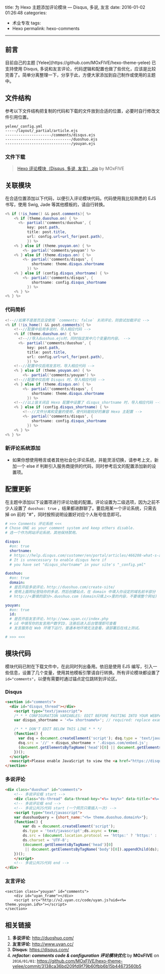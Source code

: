 title: 为 Hexo 主题添加评论模块 — Disqus, 多说, 友言
date: 2016-01-02 01:26:48
categories:
- 术业专攻
tags:
- Hexo
permalink: hexo-comments
---

<h2 id="intro">前言</h2>目前自己的主题 [Yelee](https://github.com/MOxFIVE/hexo-theme-yelee) 已支持使用 Disqus, 多说和友言评论，代码逻辑和配置也做了些优化，应该是比较完善了。简单分离整理一下，分享于此，方便大家添加到自己制作或使用的主题中。

<!-- more -->

## 文件结构
参考以下文件结构把复制的代码和下载的文件放到合适的位置，必要时自行修改文件引用位置。

```
yelee/_config.yml
-----/layout/_partial/article.ejs
---------------------/comments/disqus.ejs
------------------------------/duoshuo.ejs
------------------------------/youyan.ejs
```

### 文件下载
> [Hexo 评论模块（Disqus, 多说, 友言）.zip](/resources/Hexo评论模块.zip) by MOxFIVE

## 关联模块
在合适位置添加以下代码，以便引入评论模块代码。代码使用我比较熟悉的 EJS 书写，使用 Swig, Jade 等其他模板的，请自行转换。

``` actionscript
<% if (!is_home() && post.comments){ %>
    <% if (theme.duoshuo.on) { %>
      <%- partial('comments/duoshuo', {
          key: post.path,
          title: post.title,
          url: config.url+url_for(post.path),
          }) %>
    <% } else if (theme.youyan.on) { %>
        <%- partial('comments/youyan') %>
    <% } else if (theme.disqus.on) { %>
        <%- partial('comments/disqus', {
            shortname: theme.disqus.shortname
          }) %>
    <% } else if (config.disqus_shortname) { %>
        <%- partial('comments/disqus', {
            shortname: config.disqus_shortname
          }) %>
    <% } %>
<% } %>
```

### 代码简析

``` actionscript
<!--//如果不是首页且没使用 `comments: false` 关闭评论，则尝试加载评论 -->
<% if (!is_home() && post.comments){ %>
    <!--//配置中启用多说时，导入相应代码 -->
    <% if (theme.duoshuo.on) { %> 
      <!--//导入duoshuo.ejs时，同时指定其中几个变量的内容。 -->
      <%- partial('comments/duoshuo', {
          key: post.path,
          title: post.title,
          url: config.url+url_for(post.path),
          }) %>
    <!--//配置中仅启用友言时，导入相应代码 -->
    <% } else if (theme.youyan.on) { %>
        <%- partial('comments/youyan') %>
    <!--//配置中仅启用 Disqus 时，导入相应代码 -->
    <% } else if (theme.disqus.on) { %>
        <%- partial('comments/disqus', {
            shortname: theme.disqus.shortname
          }) %>
    <!--//以上皆关闭且 Hexo 配置中设置了 disqus_shortname 时，导入相应代码 -->
    <% } else if (config.disqus_shortname) { %>
        <!--//文件分离和变量的使用，使代码能较好的兼容 Hexo 主配置 -->
        <%- partial('comments/disqus', {
            shortname: config.disqus_shortname
          }) %>
    <% } %>
<% } %>
```

### 新评论系统添加
- 如果你想使用畅言或者其他社会化评论系统，并能灵活切换，请参考上文，新加一个 else if 判断引入服务商提供的代码，同时参考后文的配置添加新的设置项。

## 配置更新
在主题中添加以下设置项进行评论功能的配置。评论设置为二级选项，因为之前不少人设置了 `duoshuo: true` ，结果都进群聊了。要启用某一个评论系统，只需去掉 on 前的 "#"，同时按照说明设置好对应个人账号信息即可。

``` yaml
# >>> Conments 评论系统 <<<
# Chose ONE as your comment system and keep others disable.
# 选一个作为网站评论系统，其他保持禁用。

disqus: 
  #on: true
  shortname: 
  # https://help.disqus.com/customer/en/portal/articles/466208-what-s-a-shortname-
  # It is unnecessary to enable disqus here if 
  # you have set "disqus_shortname" in your site's "_config.yml" 

duoshuo: 
  #on: true
  domain: 
  # 是否开启多说评论，http://duoshuo.com/create-site/
  # 使用上面网址登陆你的多说，然后创建站点，在 domain 中填入你设定的域名前半部分
  # http://<要填的部分>.duoshuo.com (domain只填上<>里的内容，不要填整个网址)

youyan:
  #on: true
  id: 
  # 是否开启友言评论，http://www.uyan.cc/index.php
  # id 中填写你的友言用户数字ID，注册后进入后台管理即可查看
  # 友言服务在 Web 环境下运行，普通本地环境无法查看，请部署后在线上测试。

# >>> <<<
```

## 模块代码
模块代码已附在下载文件中，在此同时列出备用。依旧是使用 EJS 编写，引入一些信息，设置了几个变量，使用其他模板引擎请自行转换。所有评论模块都设置了 `id="comments"`，以便有需要时通过锚点定位跳转到评论区。

### Disqus
``` html
<section id="comments">
  <div id="disqus_thread"></div>
    <script type="text/javascript">
    /* * * CONFIGURATION VARIABLES: EDIT BEFORE PASTING INTO YOUR WEBPAGE * * */
    var disqus_shortname = '<%= shortname%>'; // required: replace example with your forum shortname

    /* * * DON'T EDIT BELOW THIS LINE * * */
    (function() {
      var dsq = document.createElement('script'); dsq.type = 'text/javascript'; dsq.async = true;
      dsq.src = '//' + disqus_shortname + '.disqus.com/embed.js';
      (document.getElementsByTagName('head')[0] || document.getElementsByTagName('body')[0]).appendChild(dsq);
    })();
  </script>
  <noscript>Please enable JavaScript to view the <a href="https://disqus.com/?ref_noscript">comments powered by Disqus.</a></noscript>
</section>
```

### 多说评论
``` html
<div class="duoshuo" id="comments">
    <!-- 多说评论框 start -->
    <div class="ds-thread" data-thread-key="<%= key%>" data-title="<%= title%>" data-url="<%= url%>"></div>
    <!-- 多说评论框 end -->
    <!-- 多说公共JS代码 start (一个网页只需插入一次) -->
    <script type="text/javascript">
    var duoshuoQuery = {short_name:"<%= theme.duoshuo.domain%>"};
    (function() {
        var ds = document.createElement('script');
        ds.type = 'text/javascript';ds.async = true;
        ds.src = (document.location.protocol == 'https:' ? 'https:' : 'http:') + '//static.duoshuo.com/embed.js';
        ds.charset = 'UTF-8';
        (document.getElementsByTagName('head')[0] 
         || document.getElementsByTagName('body')[0]).appendChild(ds);
    })();
    </script>
    <!-- 多说公共JS代码 end -->
</div>
```

### 友言评论
``` erb
<section class="youyan" id="comments">
    <div id="uyan_frame"></div>
    <script src="http://v2.uyan.cc/code/uyan.js?uid=<%= theme.youyan.id%>"></script>
</section>
```

## 相关链接
1. **多说评论**: <http://duoshuo.com/>
1. **友言评论**: <http://www.uyan.cc/>
1. **Disqus**: <https://disqus.com/>
1. ***refactor: comments code & configuration 评论模块优化*** by **MOxFIVE** on <code>2016/01/01</code>: <https://github.com/MOxFIVE/hexo-theme-yelee/commit/3138ca36bd209fd9f79b60fbb6b15b44673560b5>